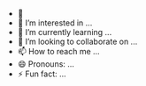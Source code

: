 - 👋
- 👀 I’m interested in ...
- 🌱 I’m currently learning ...
- 💞️ I’m looking to collaborate on ...
- 📫 How to reach me ...
- 😄 Pronouns: ...
- ⚡ Fun fact: ...

<!---
hyhisme/hyhisme is a ✨ special ✨ repository because its `README.md` (this file) appears on your GitHub profile.
You can click the Preview link to take a look at your changes.
--->
